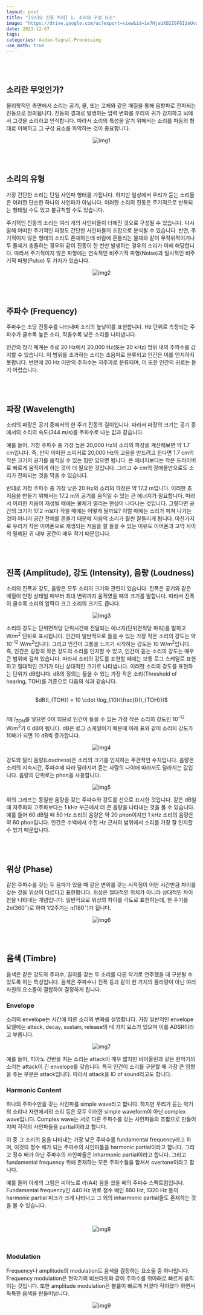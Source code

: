 ```yaml
---
layout: post
title: "[오디오 신호 처리] 1. 소리의 구성 요소"
image: "https://drive.google.com/uc?export=view&id=1e7HjaUXD2ZGF6I1eUvw5U5-Bv0lRIf4t"
date: 2023-12-07
tags:
categories: Audio-Signal-Processing
use_math: true
---
```


<br><br>

## 소리란 무엇인가?

물리학적인 측면에서 소리는 공기, 물, 또는 고체와 같은 매질을 통해 음향파로 전파되는 진동으로 정의됩니다. 진동의 결과로 발생하는 압력 변화를 우리의 귀가 감지하고 뇌에서 그것을 소리라고 인식합니다. 따라서 소리의 특성을 알기 위해서는 소리를 파동의 형태로 이해하고 그 구성 요소를 파악하는 것이 중요합니다.

<p align="center">
  <img src="https://drive.google.com/uc?export=view&id=1R0CL3J2XOzdnFc2HxmnuoIkJ6iazgwe5" alt="img1">
</p>

<br><br>

## 소리의 유형

가장 간단한 소리는 단일 사인파 형태를 가집니다. 하지만 일상에서 우리가 듣는 소리들은 이러한 단순한 하나의 사인파가 아닙니다. 이러한 소리의 진동은 주기적으로 반복되는 형태일 수도 있고 불규칙할 수도 있습니다.

주기적인 진동의 소리는 여러 개의 사인파들이 더해진 것으로 구성될 수 있습니다. 다시 말해 어떠한 주기적인 파형도 간단한 사인파들의 조합으로 분석될 수 있습니다. 반면, 주기적이지 않은 형태의 소리도 존재하는데 바람에 흔들리는 물체와 같이 무작위적이거나 두 물체가 충돌하는 경우와 같이 진동이 한 번만 발생하는 경우의 소리가 이에 해당합니다. 따라서 주기적이지 않은 파형에는 연속적인 비주기적 파형(Noise)과 일시적인 비주기적 파형(Pulse) 두 가지가 있습니다.

<p align="center">
  <img src="https://drive.google.com/uc?export=view&id=1T93Z7ho086ug4Q6tTOrPl7oQXToh6xjb" alt="img2">
</p>

<br><br>

## 주파수 (Frequency)

주파수는 초당 진동수를 나타내며 소리의 높낮이를 표현합니다. Hz 단위로 측정되는 주파수가 클수록 높은 소리, 작을수록 낮은 소리를 나타냅니다.

인간의 청각 체계는 주로 20 Hz에서 20,000 Hz(또는 20 kHz) 범위 내의 주파수를 감지할 수 있습니다. 이 범위를 초과하는 소리는 초음파로 분류되고 인간은 이를 인지하지 못합니다. 반면에 20 Hz 미만의 주파수는 저주파로 분류되며, 이 또한 인간의 귀로는 듣기 어렵습니다.

<br><br>

## 파장 (Wavelength)

소리의 파장은 공기 중에서의 한 주기 진동의 길이입니다. 따라서 파장의 크기는 공기 중에서의 소리의 속도(344 m/s)를 주파수로 나눈 값과 같습니다.

예를 들어, 가청 주파수 중 가장 높은 20,000 Hz의 소리의 파장을 계산해보면 약 1.7 cm입니다. 즉, 만약 어떠한 스피커로 20,000 Hz의 고음을 만드려고 한다면 1.7 cm의 작은 크기의 공기를 움직일 수 있는 힘만 있으면 됩니다. 큰 에너지보다는 작은 드라이버로 빠르게 움직이게 하는 것이 더 필요한 것입니다. 그리고 수 cm의 장애물만으로도 소리가 전파되는 것을 막을 수 있습니다.

반대로 가청 주파수 중 가장 낮은 20 Hz의 소리의 파장은 약 17.2 m입니다. 이러한 초저음을 만들기 위해서는 17.2 m의 공기를 움직일 수 있는 큰 에너지가 필요합니다. 따라서 이러한 저음이 재생될 때에는 물체가 떨리는 현상이 나타나는 것입니다. 그렇다면 공간의 크기가 17.2 m보다 작을 때에는 어떻게 될까요? 이럴 때에는 소리가 퍼져 나가는 것이 아니라 공간 전체를 흔들기 때문에 저음의 소리가 훨씬 잘들리게 됩니다. 마찬가지로 우리가 작은 이어폰으로 재생되는 저음을 잘 들을 수 있는 이유도 이어폰과 고막 사이의 밀폐된 귀 내부 공간이 매우 작기 때문입니다.

<br><br>

## 진폭 (Amplitude), 강도 (Intensity), 음량 (Loudness)

소리의 진폭과 강도, 음량은 모두 소리의 크기와 관련이 있습니다. 진폭은 공기와 같은 매질이 안정 상태일 때부터 최대 변위까지 움직였을 때의 크기를 말합니다. 따라서 진폭이 클수록 소리의 압력이 크고 소리의 크기도 큽니다.

<p align="center">
  <img src="https://drive.google.com/uc?export=view&id=1T6KjxW4sXAQdbs38xUYEUnNgyWz08RbW" alt="img3">
</p>


소리의 강도는 단위면적당 단위시간에 전달되는 에너지(단위면적당 파워)를 말하고 W/m<sup>2</sup> 단위로 표시됩니다. 인간이 일반적으로 들을 수 있는 가장 작은 소리의 강도는 약 10<sup>-12</sup> W/m<sup>2</sup>입니다. 그리고 인간이 고통을 느끼기 시작하는 강도는 10 W/m<sup>2</sup>입니다. 즉, 인간은 굉장히 작은 강도의 소리를 인지할 수 있고, 인간이 듣는 소리의 강도는 매우 큰 범위에 걸쳐 있습니다. 따라서 소리의 강도를 표현할 때에는 보통 로그 스케일로 표현하고 절대적인 크기가 아닌 상대적인 크기로 나타냅니다. 이러한 소리의 강도를 표현하는 단위가 dB입니다. dB의 정의는 들을 수 있는 가장 작은 소리(Threshold of hearing, TOH)를 기준으로 다음의 식과 같습니다.

<br>
<center> $dB(I_{TOH}) = 10 \cdot \log_{10}(\frac{I}{I_{TOH}})$ </center>
<br>

$I$에 $I_{TOH}$를 넣으면 0이 되므로 인간이 들을 수 있는 가장 작은 소리의 강도인 10<sup>-12</sup> W/m<sup>2</sup>가 0 dB이 됩니다. dB은 로그 스케일이기 때문에 아래 표와 같이 소리의 강도가 10배가 되면 10 dB씩 증가합니다.

<p align="center">
  <img src="https://drive.google.com/uc?export=view&id=1ebPfXOBVdLVHh4_7p8KORbovw3yHGmBE" alt="img4">
</p>

강도와 달리 음량(Loudness)은 소리의 크기를 인지하는 주관적인 수치입니다. 음량은 소리의 지속시간, 주파수에 따라 달라지며 듣는 사람의 나이에 따라서도 달라지는 값입니다. 음량의 단위로는 phon을 사용합니다.

<p align="center">
  <img src="https://drive.google.com/uc?export=view&id=1uu7o6hJaOb7HyxLUagMG1_syMp_5s2bY" alt="img5">
</p>

위의 그래프는 동일한 음량을 갖는 주파수와 강도를 선으로 표시한 것입니다. 같은 dB일 때 저주파와 고주파보다는 1 kHz 부근에서 더 큰 음량을 나타내는 것을 볼 수 있습니다. 예를 들어 60 dB일 때 50 Hz 소리의 음량은 약 20 phon이지만 1 kHz 소리의 음량은 약 60 phon입니다. 인간은 수백에서 수천 Hz 근처의 범위에서 소리를 가장 잘 인지할 수 있기 때문입니다.

<br><br>

## 위상 (Phase)

같은 주파수를 갖는 두 음파가 있을 때 같은 변위를 갖는 시작점이 어떤 시간만큼 차이를 갖는 것을 위상이 다르다고 표현합니다. 위상은 절대적인 위치가 아니라 상대적인 차이만을 나타내는 개념입니다. 일반적으로 위상의 차이를 각도로 표현하는데, 한 주기를 $2\pi(360^\circ)$로 하여 1/2주기는 $\pi(180^\circ)$가 됩니다.

<p align="center">
  <img src="https://drive.google.com/uc?export=view&id=12RD1F6NGSJNY1EezCPY1vbIgOxu66rhb" alt="img6">
</p>

<br><br>

## 음색 (Timbre)

음색은 같은 강도와 주파수, 길이를 갖는 두 소리를 다른 악기로 연주했을 때 구분될 수 있도록 하는 특성입니다. 음색은 주파수나 진폭 등과 같이 한 가지의 물리량이 아닌 여러 차원의 요소들이 결합하여 결정하게 됩니다.

### Envelope

소리의 envelope는 시간에 따른 소리의 변화를 설명합니다. 가장 일반적인 envelope 모델에는 attack, decay, sustain, release의 네 가지 요소가 있으며 이를 ADSR이라고 부릅니다.

<p align="center">
  <img src="https://drive.google.com/uc?export=view&id=1pvp6-_jfDyBN-aK25h2v69MV_JuAWAWD" alt="img7">
</p>

예를 들어, 피아노 건반을 치는 소리는 attack이 매우 짧지만 바이올린과 같은 현악기의 소리는 attack이 긴 envelope를 갖습니다. 특히 인간이 소리를 구분할 때 가장 큰 영향을 주는 부분은 attack입니다. 따라서 attack을 ID of sound라고도 합니다.

### Harmonic Content

하나의 주파수만을 갖는 사인파를 simple wave라고 합니다. 하지만 우리가 듣는 악기의 소리나 자연에서의 소리 등은 모두 이러한 simple waveform이 아닌 complex wave입니다. Complex wave는 서로 다른 주파수를 갖는 사인파들의 조합으로 만들어지며 각각의 사인파들을 partial이라고 합니다.

이 중 그 소리의 음을 나타내는 가장 낮은 주파수를 fundamental frequency라고 하며, 이것의 정수 배가 되는 주파수의 사인파들을 harmonic partial이라고 합니다. 그리고 정수 배가 아닌 주파수의 사인파들은 inharmonic partial이라고 합니다. 그리고 fundamental frequency 위에 존재하는 모든 주파수들을 합쳐서 overtone이라고 합니다.

예를 들어 아래의 그림은 피아노로 라(A4) 음을 쳤을 때의 주파수 스펙트럼입니다. Fundamental frequency인 440 Hz 위로 정수 배인 880 Hz, 1320 Hz 등의 harmonic partial 피크가 크게 나타나고 그 외의 inharmonic partial들도 존재하는 것을 볼 수 있습니다.

<br>
<p align="center">
  <img src="https://drive.google.com/uc?export=view&id=1ZyE_NcDL2HAu70luW0mCR0EElnPrMpQU" alt="img8">
</p>
<br>

### Modulation

Frequency나 amplitude의 modulation도 음색을 결정하는 요소들 중 하나입니다. Frequency modulation은 현악기의 비브라토와 같이 주파수를 위아래로 빠르게 움직이는 것입니다. 또한 amplitude modulation은 볼륨이 빠르게 커졌다 작아졌다 하면서 독특한 음색을 만들어냅니다.

<p align="center">
  <img src="https://drive.google.com/uc?export=view&id=1zxISd3s1xYN9nBeiNvNkIlRfCBQyNDHL" alt="img9">
</p>

